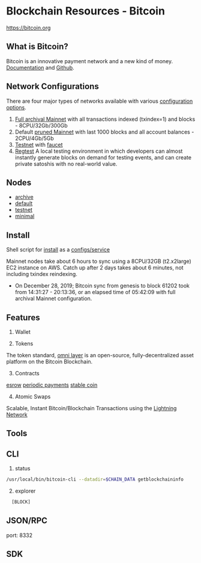 Blockchain Resources - Bitcoin
==============================

https://bitcoin.org


What is Bitcoin?
-----------------
Bitcoin is an innovative payment network and a new kind of money.  [Documentation](https://bitcoin.org/) and [Github](https://github.com/bitcoin/bitcoin).


Network Configurations
----------------------

There are four major types of networks available with various
[configuration
options](https://jlopp.github.io/bitcoin-core-config-generator/).

1. [Full archival Mainnet](configs/archive.toml) with all transactions indexed (txindex=1) and blocks - 8CPU/32Gb/300Gb
2. Default [pruned Mainnet](configs/default.toml) with last 1000 blocks and all account balances -  2CPU/4Gb/5Gb
3. [Testnet](configs/testnet.toml) with [faucet](https://tpfaucet.appspot.com/)
4. [Regtest](https://bitcoin.org/en/glossary/regression-test-mode) A local testing environment in which developers can almost instantly generate blocks on demand for testing events, and can create private satoshis with no real-world value.

Nodes
-----
* [archive](configs/archive.toml)
* [default](configs/default.toml)  
* [testnet](configs/testnet.toml)  
* [minimal](configs/minimal.toml)

Install
-------

Shell script for [install](configs/setup.sh) as a [configs/service](blockchain.service)


Mainnet nodes take about 6 hours to sync using a 8CPU/32GB
(t2.x2large) EC2 instance on AWS.  Catch up after 2 days takes about 6
minutes, not including txindex reindexing.

 * On December 28, 2019; Bitcoin sync from genesis to block 61202 took from 14:31:27 - 20:13:36, or an elapsed time of 05:42:09 with full archival Mainnet configuration.



Features
--------

1. Wallet

2. Tokens

The token standard, [omni layer](https://www.omnilayer.org/) is an
open-source, fully-decentralized asset platform on the Bitcoin
Blockchain.

3. Contracts

[esrow]()
[periodic payments]()
[stable coin]()

4. Atomic Swaps

Scalable, Instant Bitcoin/Blockchain Transactions using the [Lightning
Network](https://lightning.network/)



Tools
-----

CLI
---

1. status  

```bash
/usr/local/bin/bitcoin-cli --datadir=$CHAIN_DATA getblockchaininfo
```

2. explorer
```python
  [BLOCK]
```


JSON/RPC
--------
port: 8332


SDK
---



